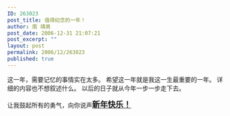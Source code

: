 ```yaml
---
ID: 263023
post_title: 值得纪念的一年！
author: 南 靖男
post_date: 2006-12-31 21:07:21
post_excerpt: ""
layout: post
permalink: 2006/12/263023
published: true
---
```

这一年，需要记忆的事情实在太多。
希望这一年就是我这一生最重要的一年。
详细的内容也不想叙述什么。
以后的日子就从今年一步一步走下去。

让我鼓起所有的勇气，向你说声<font size="4"><strong><a href="/2004/12/21/262605">新年快乐！</a></strong></font>